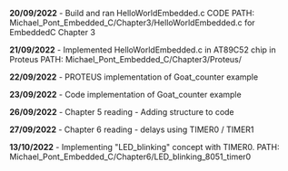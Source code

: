 **20/09/2022** - Build and ran HelloWorldEmbedded.c CODE  PATH: Michael_Pont_Embedded_C/Chapter3/HelloWorldEmbedded.c for EmbeddedC Chapter 3

**21/09/2022** - Implemented HelloWorldEmbedded.c in AT89C52 chip in Proteus PATH: Michael_Pont_Embedded_C/Chapter3/Proteus/

**22/09/2022** - PROTEUS implementation of Goat_counter example

**23/09/2022** - Code implementation of Goat_counter example

**26/09/2022** - Chapter 5 reading - Adding structure to code

**27/09/2022** - Chapter 6 reading - delays using TIMER0 / TIMER1 

**13/10/2022** - Implementing "LED_blinking" concept with TIMER0.  PATH: Michael_Pont_Embedded_C/Chapter6/LED_blinking_8051_timer0


